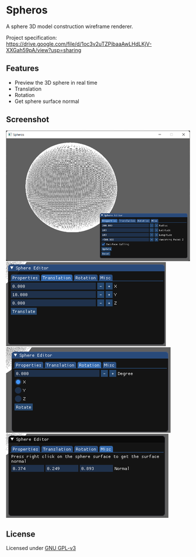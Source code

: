 # Spheros

A sphere 3D model construction wireframe renderer.

Project specification: https://drive.google.com/file/d/1oc3v2uTZPibaaAwLHdLKjV-XXGah59pA/view?usp=sharing

## Features

- Preview the 3D sphere in real time
- Translation
- Rotation
- Get sphere surface normal

## Screenshot

![Sphere properties and 3D viewer](Assets/1.png)
![Translation](Assets/2.png)
![Rotation](Assets/3.png)
![Misc for sphere surface normal](Assets/4.png)

## License

Licensed under [GNU GPL-v3](LICENSE)
